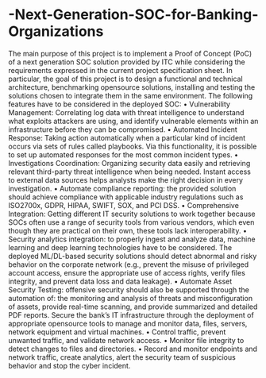 # -Next-Generation-SOC-for-Banking-Organizations
The main purpose of this project is to implement a Proof of Concept (PoC) of a next generation
SOC solution provided by ITC while considering the requirements expressed in the current project
specification sheet. In particular, the goal of this project is to design a functional and technical
architecture, benchmarking opensource solutions, installing and testing the solutions chosen to integrate
them in the same environment.
The following features have to be considered in the deployed SOC:
• Vulnerability Management: Correlating log data with threat intelligence to understand what
exploits attackers are using, and identify vulnerable elements within an infrastructure before they
can be compromised.
• Automated Incident Response: Taking action automatically when a particular kind of incident
occurs via sets of rules called playbooks. Via this functionality, it is possible to set up automated
responses for the most common incident types.
• Investigations Coordination: Organizing security data easily and retrieving relevant third-party
threat intelligence when being needed. Instant access to external data sources helps analysts make
the right decision in every investigation.
• Automate compliance reporting: the provided solution should achieve compliance with
applicable industry regulations such as ISO2700x, GDPR, HIPAA, SWIFT, SOX, and PCI DSS.
• Comprehensive Integration: Getting different IT security solutions to work together because
SOCs often use a range of security tools from various vendors, which even though they are
practical on their own, these tools lack interoperability.
• Security analytics integration: to properly ingest and analyze data, machine learning and deep
learning technologies have to be considered. The deployed ML/DL-based security solutions should
detect abnormal and risky behavior on the corporate network (e.g., prevent the misuse of privileged
account access, ensure the appropriate use of access rights, verify files integrity, and prevent data loss
and data leakage).
• Automate Asset Security Testing: offensive security should also be supported through the
automation of: the monitoring and analysis of threats and misconfiguration of assets, provide real-time
scanning, and provide summarized and detailed PDF reports.
Secure the bank’s IT infrastructure through the deployment of appropriate opensource tools to
manage and monitor data, files, servers, network equipment and virtual machines.
• Control traffic, prevent unwanted traffic, and validate network access.
• Monitor file integrity to detect changes to files and directories.
• Record and monitor endpoints and network traffic, create analytics, alert the security team of
suspicious behavior and stop the cyber incident.
